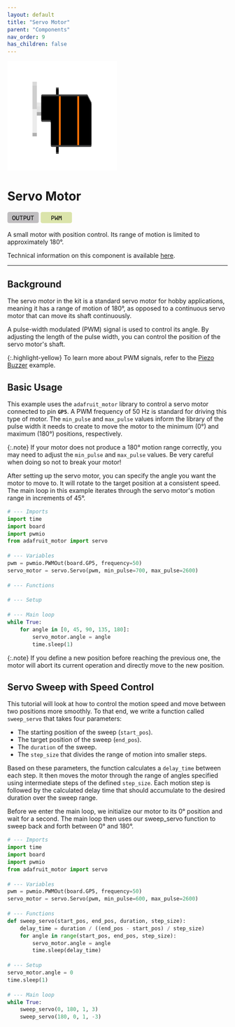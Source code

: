 ```yaml
---
layout: default
title: "Servo Motor"
parent: "Components"
nav_order: 9
has_children: false
---
```


<img src="assets/Grove-Servo.png" alt="Servo" width="250"/>

# Servo Motor
<a href="../../glossary/glossary"><img src="../../glossary/assets/output.png" alt="Output" width="72"/></a> <a href="../../glossary/glossary"><img src="../../glossary/assets/pwm.png" alt="PWM" width="72"/></a>

A small motor with position control. Its range of motion is limited to approximately 180°.

Technical information on this component is available [here](https://wiki.seeedstudio.com/Grove-Servo/).

---

## Background

The servo motor in the kit is a standard servo motor for hobby applications, meaning it has a range of motion of 180°, as opposed to a continuous servo motor that can move its shaft continuously.

A pulse-width modulated (PWM) signal is used to control its angle. By adjusting the length of the pulse width, you can control the position of the servo motor's shaft.

{:.highlight-yellow}
To learn more about PWM signals, refer to the [Piezo Buzzer](../piezo-buzzer/piezo-buzzer#define-a-tone-using-pulse-width-modulation-pwm) example. 

## Basic Usage

This example uses the `adafruit_motor` library to control a servo motor connected to pin **`GP5`**. A PWM frequency of 50 Hz is standard for driving this type of motor. The `min_pulse` and `max_pulse` values inform the library of the pulse width it needs to create to move the motor to the minimum (0°) and maximum (180°) positions, respectively. 

{:.note}
If your motor does not produce a 180° motion range correctly, you may need to adjust the `min_pulse` and `max_pulse` values. Be very careful when doing so not to break your motor!

After setting up the servo motor, you can specify the angle you want the motor to move to. It will rotate to the target position at a consistent speed. The main loop in this example iterates through the servo motor's motion range in increments of 45°.

```python
# --- Imports
import time
import board
import pwmio
from adafruit_motor import servo

# --- Variables
pwm = pwmio.PWMOut(board.GP5, frequency=50)
servo_motor = servo.Servo(pwm, min_pulse=700, max_pulse=2600)

# --- Functions

# --- Setup

# --- Main loop
while True:
    for angle in [0, 45, 90, 135, 180]:
        servo_motor.angle = angle
        time.sleep(1)
```

{:.note}
If you define a new position before reaching the previous one, the motor will abort its current operation and directly move to the new position.

## Servo Sweep with Speed Control

This tutorial will look at how to control the motion speed and move between two positions more smoothly. To that end, we write a function called `sweep_servo` that takes four parameters:

- The starting position of the sweep (`start_pos`).
- The target position of the sweep (`end_pos`).
- The `duration` of the sweep.
- The `step_size` that divides the range of motion into smaller steps.

Based on these parameters, the function calculates a `delay_time` between each step. It then moves the motor through the range of angles specified using intermediate steps of the defined `step_size`. Each motion step is followed by the calculated delay time that should accumulate to the desired duration over the sweep range.

Before we enter the main loop, we initialize our motor to its 0° position and wait for a second. The main loop then uses our sweep_servo function to sweep back and forth between 0° and 180°.

```python
# --- Imports
import time
import board
import pwmio
from adafruit_motor import servo

# --- Variables
pwm = pwmio.PWMOut(board.GP5, frequency=50)
servo_motor = servo.Servo(pwm, min_pulse=600, max_pulse=2600)

# --- Functions
def sweep_servo(start_pos, end_pos, duration, step_size):
    delay_time = duration / ((end_pos - start_pos) / step_size)
    for angle in range(start_pos, end_pos, step_size):
        servo_motor.angle = angle
        time.sleep(delay_time)

# --- Setup
servo_motor.angle = 0
time.sleep(1)

# --- Main loop
while True:
    sweep_servo(0, 180, 1, 3)
    sweep_servo(180, 0, 1, -3)
```
